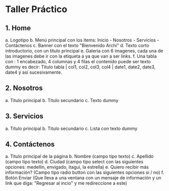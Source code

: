 # Taller Práctico

## 1. Home
a. Logotipo
b. Menú principal con los items: Inicio - Nosotros - Servicios - Contáctenos
c. Banner con el texto "Bienvenido Archi"
d. Texto corto introductorio, con un titulo principal
e. Galeria con 6 imagenes, cada una de las imagenes debe ir con la etiqueta a ya que van    a ser links.
f. Una tabla con : 1 encabezado, 4 columnas y 4 filas el contenido puede ser texto dummy    es decir: 
   Titulo tabla | col1, col2, col3, col4 | date1, date2, date3, date4 y así sucesivamente.

## 2. Nosotros
a. Titulo principal
b. Titulo secundario
c. Texto dummy

## 3. Servicios
a. Titulo principal
b. Titulo secundario
c. Lista con texto dummy

## 4. Contáctenos
a. Titulo principal de la página
b. Nombre (campo tipo texto)
c. Apellido (campo tipo texto)
d. Ciudad (campo tipo select con las siguientes opciones: medellin, envigado, itagui, la  estrella)
e. Quiero recibir más información? (Campo tipo radio button con las siguientes opciones si / no)
f. Botón Enviar (Que lleva a una ventana con un mensaje de información y un link que diga: "Regresar al incio" y me redireccione a este)








